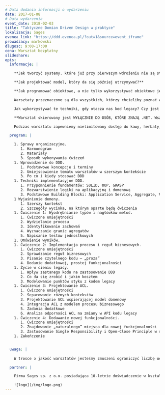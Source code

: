 ```yaml
---
# Data dodania informacji o wydarzeniu
date: 2017-01-08
# Data wydarzenia
event_date: 2018-02-03
title: "Taktyczne Domian Driven Design w praktyce"
lokalizacja: Sages
evenea_link: "https://ddd.evenea.pl/?out=1&source=event_iframe"
prowadzacy: markowski
dlugosc: 9:00-17:00
cena: Warsztat bezpłatny
slideshare:
opis:
  informacje: |

    **Jak tworzyć systemy, które już przy pierwszym wdrożeniu nie są standardowym spaghetti?** 

    **Jak projektować model, który da się później utrzymywać?**

    **Jak programować obiektowo, a nie tylko wykorzystywać obiektowe języki programowania?**

    Warsztaty przeznaczone są dla wszystkich, którzy chcieliby poznać alternatywę dla anemicznych encji i rozrastających się w nieskończoność serwisów. Spojrzymy z lotu ptaka na to, co oferuje DDD i do czego może się to przydać. Bardziej szczegółowo zapoznamy się z podstawowymi „wzorcami taktycznymi” i przećwiczymy ich implementację w praktyce. Dla tych, którzy nie zetknęli się jeszcze z DDD będzie to duża dawka teorii podana w formie ćwiczeń i gotowych rozwiązań implementacyjnych. Dla tych, którzy teorię mają już opanowaną, będzie to okazja, żeby sprawdzić i pogłębić swoje umiejętności na realistycznym i nietrywialnym przykładzie.

    Jak wykorzystywać te techniki, gdy otacza nas kod legacy? Czy jest to w ogóle wykonalne i czy warto to robić? W trakcie warsztatów zajmiemy się również problemami codziennego życia w cieniu legacy. Zastanowimy się jak wykroić sobie obszar, w którym można zrobić naprawdę dobry model oraz jak łączyć go z zastanym kodem. Omówimy jedną z technik separowania kontekstów oraz zalety i koszty związane z jej stosowaniem.

    **Warsztat skierowany jest WYŁĄCZNIE DO OSÓB, KTÓRE ZNAJĄ .NET. Wszystkie ćwiczenia będą wykonywane w tej technologii, więc osoby, które jej nie znają, nie poradzą sobie na warsztacie.**

    Podczas warsztatu zapewniemy nielimitowany dostęp do kawy, herbaty, wody. W porze obiadowej zapewniamy pizzę.

  program: |

    1. Sprawy organizacyjne.
       1. Harmonogram
       2. Materiały
       3. Sposób wykonywania ćwiczeń
    1. Wprowadzenie do DDD.
       1. Podstawowe koncepcje i terminy
       2. Umiejscowienie tematu warsztatów w szerszym kontekście
       3. Po co i kiedy stosować DDD
    1. Techniki implementacyjne DDD.
       1. Przypomnienie fundamentów: SOLID, OOP, GRASP
       2. Rozwarstwienie logiki na aplikacyjną i domenową
       3. Podstawowe Building Blocki: Application Service, Aggregate, Value Object, Domain Service
    1 Wyjaśnienie domeny.
       1. Szerszy kontekst
       2. Szczegóły wycinka, na którym oparte będą ćwiczenia
    1. Ćwiczenie 1: Wyodrębnianie typów i nagłówków metod.
       1. Ćwiczone umiejętności
       2. Wydzielanie procesu
       3. Identyfikowanie zachowań
       4. Wyznaczanie granic agregatów
       5. Napisanie testów jednostkowych
    1. Omówienie wyników.
    1. Ćwiczenie 2: Implementacja procesu i reguł biznesowych.
       1. Ćwiczone umiejętności
       2. Sprawdzanie reguł biznesowych
       3. Pisanie czytelnego kodu – „proza”
       4. Dodanie dodatkowej, prostej funkcjonalności
    1. Życie w cieniu legacy.
       1. Wpływ zastanego kodu na zastosowanie DDD
       2. Co da się zrobić i jakim kosztem
       3. Modelowanie punktów styku z kodem legacy
    1. Ćwiczenie 3: Projektowanie ACL.
       1. Ćwiczone umiejętności
       2. Separowanie różnych kontekstów
       3. Projektowanie ACL wspierającej model domenowy
       4. Integracja ACL z modelem procesu biznesowego
       5. Zadania dodatkowe
       6. Analiza odporności ACL na zmiany w API kodu legacy
    1. Ćwiczenie 4: Dodawanie nowej funkcjonalności.
       1. Ćwiczone umiejętności
       2. Znajdowanie „naturalnego” miejsca dla nowej funkcjonalności
       3. Zastosowanie Single Responsibility i Open-Close Principle w rzeczywistym świecie
    1. Zakończenie


  uwaga: |
 
    W trosce o jakość warsztatów jesteśmy zmuszeni ograniczyć liczbę uczestników. **Kwalifikacja odbywa się na podstawie odpowiedzi udzielonych w formularzu zgłoszeniowym oraz - w dalszym kroku - kolejności zgłoszeń.** Potwierdzenie udziału w warsztatach wraz z instrukcją przygotowania środowiska otrzymasz najpóźniej na 7 dni przed planowaną datą wydarzenia.

  partner: |

    Firma Sages sp. z o.o. posiadająca 10-letnie doświadczenie w kształceniu kadr w branży IT. Specjalizuje się w prowadzeniu szkoleń technologicznych otwartych i dedykowanych, których cechą wspólną niezależnie od tematyki szkolenia jest warsztatowa formuła zajęć koncentrująca się na przekazaniu praktycznych umiejętności uczestnikom. Prowadzi także dedykowane projekty reedukacyjne oraz współpracuje z uczelniami wyższymi wspierając realizację zaawansowanych przedmiotów programistycznych, a także prowadząc studia podyplomowe (Politechnika Warszawska, studia z obszaru Big Data). Sages jest stałym organizatorem eventów branżowych dla profesjonalistów IT w ramach inicjatywy Stacja.IT.

    ![logo](/img/logo.png)
---
```

